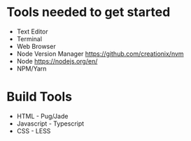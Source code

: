 # Tools needed to get started
- Text Editor
- Terminal
- Web Browser
- Node Version Manager https://github.com/creationix/nvm
- Node https://nodejs.org/en/
- NPM/Yarn

# Build Tools
- HTML - Pug/Jade
- Javascript - Typescript
- CSS - LESS
